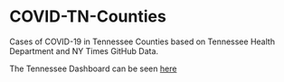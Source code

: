 # COVID-TN-Counties
Cases of COVID-19 in Tennessee Counties based on Tennessee Health Department and NY Times GitHub Data. 

The Tennessee Dashboard can be seen [here](https://mfcarrasco.github.io/COVID-TN-Counties/)


